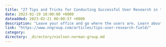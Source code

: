 ```yaml
---
title: "27 Tips and Tricks for Conducting Successful User Research in the Field"
date: 2023-02-19 18:00:00 +0000
dateadded: 2023-02-21 00:00:57 +0000
description: "Leave your office and go where the users are. Learn about common pitfalls and how to avoid them from our experience."
link: "https://www.nngroup.com/articles/tips-user-research-field/"
category:
directory: _directory/nielsen-norman-group.md
---
```

